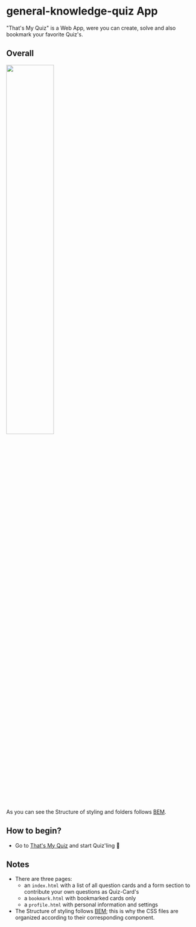 # general-knowledge-quiz App

"That's My Quiz" is a Web App, were you can create, solve and also bookmark your favorite Quiz's.

## Overall

<div><img src="./assets/readmeFile/readmeBEM1.png" width=50% align="middle"></div>

As you can see the Structure of styling and folders follows
<a href="http://getbem.com/introduction">BEM</a>.

<!-- this is why the CSS files are organized according to their corresponding component. -->

## How to begin?

- Go to <a href="https://ozanyurdakul98.github.io/general-knowledge-quiz/">That's My Quiz</a> and start Quiz'ling 🎉

## Notes

- There are three pages:
  - an `index.html` with a list of all question cards and a form section to contribute your own questions as Quiz-Card's
  - a `bookmark.html` with bookmarked cards only
  - a `profile.html` with personal information and settings
- The Structure of styling follows [BEM](http://getbem.com/introduction/); this is why the CSS files are organized according to their corresponding component.
